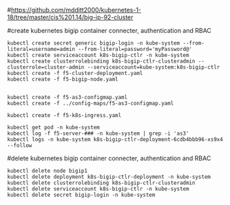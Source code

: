 #https://github.com/mdditt2000/kubernetes-1-18/tree/master/cis%201.14/big-ip-92-cluster


#create kubernetes bigip container connecter, authentication and RBAC

    kubectl create secret generic bigip-login -n kube-system --from-literal=username=admin --from-literal=password='myPassword@'
    kubectl create serviceaccount k8s-bigip-ctlr -n kube-system
    kubectl create clusterrolebinding k8s-bigip-ctlr-clusteradmin --clusterrole=cluster-admin --serviceaccount=kube-system:k8s-bigip-ctlr
    kubectl create -f f5-cluster-deployment.yaml
    kubectl create -f f5-bigip-node.yaml


    kubectl create -f f5-as3-configmap.yaml
    kubectl create -f ../config-maps/f5-as3-configmap.yaml

    kubectl create -f f5-k8s-ingress.yaml

    kubectl get pod -n kube-system
    kubectl log -f f5-server-### -n kube-system | grep -i 'as3'
    kubectl logs -n kube-system k8s-bigip-ctlr-deployment-6cdb4bbb96-xs9x4 --follow

#delete kubernetes bigip container connecter, authentication and RBAC 

    kubectl delete node bigip1
    kubectl delete deployment k8s-bigip-ctlr-deployment -n kube-system
    kubectl delete clusterrolebinding k8s-bigip-ctlr-clusteradmin
    kubectl delete serviceaccount k8s-bigip-ctlr -n kube-system
    kubectl delete secret bigip-login -n kube-system

